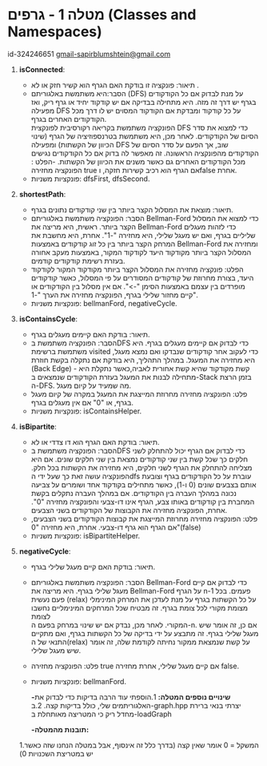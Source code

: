 # מטלה 1 - גרפים (Classes and Namespaces)

id-324246651
gmail-sapirblumshtein@gmail.com
1. **isConnected**:
   - תיאור: פונקציה זו בודקת האם הגרף הוא קשיר חזק או לא .
   - הסבר:היא משתמשת באלגוריתם (DFS) על מנת לבדוק אם כל הקודקודים בגרף יש דרך זה מזה. היא מתחילה בבדיקה אם יש קודקוד יחיד או גרף ריק, ואז מפעילה DFS על כל קודקוד ומבדקת אם הקודקוד המסוים יש לו דרך מכל הקודקודים האחרים בגרף.  
         הפונקציה משתמשת בקריאה רקורסיבית לפונקצית DFS כדי למצוא את סדר הסיום של הקודקודים. לאחר מכן, היא משתמשת בטרנספוזיציה של הגרף (שינוי הכיוון של הקשתות) ומפעילה DFS שוב, אך הפעם על סדר הסיום של הקודקודים מהפונקציה הראשונה. זה מאפשר לה בדוק אם כל הקודקודים נגישים מכל הקודקודים 
         האחרים  גם כאשר משנים את הכיוון של הקשתות.
   -הפלט : הפונקציה מחזירה true אם הגרף הוא רכיב קשירות חזקה, וfalse אחרת.
   - פונקציות משניות: dfsFirst, dfsSecond.

2. **shortestPath**:
   - תיאור: מוצאת את המסלול הקצר ביותר בין שני קודקודים נתונים בגרף.
   - הסבר: הפונקציה משתמשת באלגוריתם Bellman-Ford כדי למצוא את המסלול הקצר ביותר. ראשית, היא מריצה את Bellman-Ford כדי לזהות מעגלים שליליים בגרף, ואם יש מעגל שלילי, היא מחזירה "-1". אחרת, היא מחשבת את המרחק הקצר ביותר בין כל זוג קודקודים באמצעות Bellman-Ford ומחזירה את המסלול 
         הקצר ביותר מקודקוד היעד לקודקוד המקור, באמצעות מעקב אחורה בעזרת רשימת קודקודים קודמים.
   - הפלט: פונקציה מחזירה את המסלול הקצר ביותר מקודקוד המקור לקודקוד היעד, בצורת מחרוזת של קודקודים המסודרים על פי המסלול, כאשר קודקודים מופרדים בין עצמם באמצעות הסימן "->". אם אין מסלול בין הקודקודים או קיים מחזור שלילי בגרף, הפונקציה מחזירה את הערך "-1".
   - פונקציות משניות: bellmanFord, negativeCycle.

3. **isContainsCycle**:
   - תיאור: בודקת האם קיימים מעגלים בגרף.
   - הסבר: הפונקציה משתמשת בDFS כדי לבדוק אם קיימים מעגלים בגרף. היא משתמשת ברשימת visited כדי לעקוב אחר קודקודים שנבדקו ואם נמצא מעגל, היא מחזירה את המעגל. 
          במהלך התהליך, היא בודקת אם נתקלה בקשת חוזרת (Back Edge) - קשת מקודקוד שהיא קשת אחורית לאביה,כאשר נתקלת היא מתחילה לבנות את המעגל בעזרת הקודקודים שנמצאים ב-Stack בזמן הרצת ה-DFS. מה שמעיד על קיום מעגל.
   - פלט: הפונקציה מחזירה מחרוזת המייצגת את המעגל במקרה של קיום מעגל בגרף, או "0" אם אין מעגלים בגרף.
   - פונקציות משניות: isContainsHelper.

4. **isBipartite**:
   - תיאור: בודקת האם הגרף הוא דו צדדי או לא.
   - הסבר: הפונקציה משתמשת בDFS כדי לבדוק אם הגרף יכול להתחלק לשני חלקים כך שכל קשת בין שני קודקודים נמצאת בין שני חלקים שונים. אם היא מצליחה להתחלק את הגרף לשני חלקים, היא מחזירה את הקשתות בכל חלק.
        הפונקציה עושה זאת כך שעל ידי הdfs עוברת על כל הקודקודים בגרף וצובעת אותם בצבעים שונים (0 ו-1), כאשר מתחילים בקודקוד אחד ושומרים על צביעה נכונה במהלך העברה בין הקודקודים. אם במהלך העברה נתקלים בקשת המחברת בין קודקודים באותו צבע, הגרף אינו דו-צבעי והפונקציה מחזירה "0". אחרת, 
        הפונקציה מחזירה את הקבוצות של הקודקודים בשני הצבעים.
    - פלט: הפונקציה מחזירה מחרוזת המייצגת את קבוצות הקודקודים בשני הצבעים, אם הגרף הוא גרף דו-צבעי. אחרת, היא מחזירה "0"(false)
    - פונקציות משניות: isBipartiteHelper.

5. **negativeCycle**:
   - תיאור: בודקת האם קיים מעגל שלילי בגרף.
   - הסבר: הפונקציה משתמשת באלגוריתם Bellman-Ford כדי לבדוק אם קיים מעגל שלילי בגרף. היא מריצה את Bellman-Ford  על הגרף n-1 פעמים. בכל פעם נעשית (relax) על כל הקשתות בגרף על מנת לעדכן את המרחק המינימלי מצומת מקורי לכל צומת בגרף. זה מבטיח שכל המרחקים המינימליים נחשבו לצומת     
      המקורי. לאחר מכן, נבדק אם יש שינוי במרחק בפעם ה-n. אם כן, זה אומר שיש מעגל שלילי בגרף. זה מתבצע על ידי בדיקה של כל הקשתות בגרף, ואם מתקיים התנאי של ה(relax) על קשת שנמצאת ממקור נחיתה לקודמת שלה, זה אומר שיש מעגל שלילי.
   - פלט: הפונקציה מחזירה true אם קיים מעגל שלילי, אחרת מחזירה false.
   - פונקציות משניות: bellmanFord.
  
     **-שינויים נוספים המטלה:**
    1.הוספתי עוד הרבה בדיקות כדי לבדוק את האלגוריתמים שלי, כולל בדיקות קצה.
    2.ב-graph.hpp יצרתי בנאי ברירת מחדל ריק כי המטריצה ​​מאותחלת ב-loadGraph

     **-תובנות מהמטלה:**

   1.המשקל = 0 אומר שאין קצה (בדרך כלל זה אינסוף, אבל במטלה הנחנו שזה כאשר יש במטריצת השכנויות 0)


